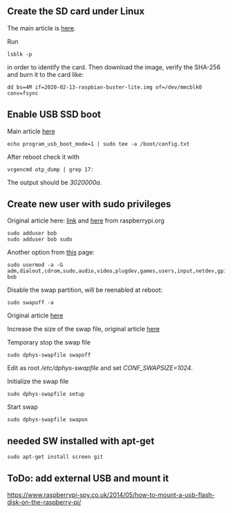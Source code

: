 ## Create the SD card under Linux
The main article is [here](https://www.raspberrypi.org/documentation/installation/installing-images/linux.md). 

Run 
```
lsblk -p
```
in order to identify the card. Then download the image, verify the SHA-256 and burn it to the card like:
```
dd bs=4M if=2020-02-13-raspbian-buster-lite.img of=/dev/mmcblk0 conv=fsync
```

## Enable USB SSD boot
Main article [here](https://www.raspberrypi.org/documentation/hardware/raspberrypi/bootmodes/msd.md)

```
echo program_usb_boot_mode=1 | sudo tee -a /boot/config.txt
```

After reboot check it with 
```
vcgencmd otp_dump | grep 17:
```

The output should be *3020000a*.

## Create new user with sudo privileges 

Original article here: [link](https://raspi.tv/2012/how-to-create-a-new-user-on-raspberry-pi) and [here](https://www.raspberrypi.org/documentation/linux/usage/users.md) from raspberrypi.org
```
sudo adduser bob
sudo adduser bob sudo
```

Another option from [this](https://www.raspberrypi.org/documentation/configuration/security.md) page:
```
sudo usermod -a -G adm,dialout,cdrom,sudo,audio,video,plugdev,games,users,input,netdev,gpio,i2c,spi bob
```
Disable the swap partition, will be reenabled at reboot:
```
sudo swapoff -a
```
Original article [here](https://www.raspberrypi.org/forums/viewtopic.php?t=244130)

Increase the size of the swap file, original article [here](https://nebl.io/neblio-university/enabling-increasing-raspberry-pi-swap/)

Temporary stop the swap file
```
sudo dphys-swapfile swapoff  
```
Edit as root */etc/dphys-swapfile* and set *CONF_SWAPSIZE=1024*.

Initialize the swap file
```
sudo dphys-swapfile setup
```
Start swap
```
sudo dphys-swapfile swapon
```
## needed SW installed with apt-get

```
sudo apt-get install screen git
```

## ToDo: add external USB and mount it
https://www.raspberrypi-spy.co.uk/2014/05/how-to-mount-a-usb-flash-disk-on-the-raspberry-pi/

